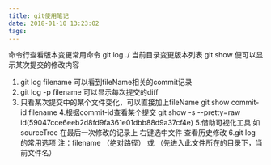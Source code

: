 ```yaml
---
title: git使用笔记
date: 2018-01-10 13:23:02
tags:
---
```

命令行查看版本变更常用命令
git log  ./ 当前目录变更版本列表
git show  <commit-hashId> 便可以显示某次提交的修改内容

1. git log filename
可以看到fileName相关的commit记录
2. git log -p filename
可以显示每次提交的diff
3. 只看某次提交中的某个文件变化，可以直接加上fileName
git show commit-id filename
4.根据commit-id查看某个提交
git show -s --pretty=raw  id(59047cce6eeb2d8fd9fa361e01dbb88d9a37cf4e)
5.借助可视化工具 如 sourceTree 在最后一次修改的记录上 右键选中文件 查看历史修改
6.git log 的常用选项
注：filename （绝对路径） 或 （先进入此文件所在的目录下，当前文件名）

